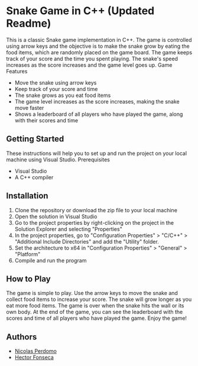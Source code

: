 # Snake Game in C++ (Updated Readme)

This is a classic Snake game implementation in C++. The game is controlled using arrow keys and the objective is to make the snake grow by eating the food items, which are randomly placed on the game board. The game keeps track of your score and the time you spent playing. The snake's speed increases as the score increases and the game level goes up.
Game Features

-   Move the snake using arrow keys
-   Keep track of your score and time
-   The snake grows as you eat food items
-   The game level increases as the score increases, making the snake move faster
-   Shows a leaderboard of all players who have played the game, along with their scores and time

## Getting Started

These instructions will help you to set up and run the project on your local machine using Visual Studio.
Prerequisites

-   Visual Studio
-   A C++ compiler

## Installation

1. Clone the repository or download the zip file to your local machine
2. Open the solution in Visual Studio
3. Go to the project properties by right-clicking on the project in the Solution Explorer and selecting "Properties"
4. In the project properties, go to "Configuration Properties" > "C/C++" > "Additional Include Directories" and add the "Utility" folder.
5. Set the architecture to x64 in "Configuration Properties" > "General" > "Platform"
6. Compile and run the program

## How to Play

The game is simple to play. Use the arrow keys to move the snake and collect food items to increase your score. The snake will grow longer as you eat more food items. The game is over when the snake hits the wall or its own body. At the end of the game, you can see the leaderboard with the scores and time of all players who have played the game.
Enjoy the game!

## Authors

-   [Nicolas Perdomo](https://nicolasperdomo.netlify.app/)
-   [Hector Fonseca](https://hectorfonseca.dev)
